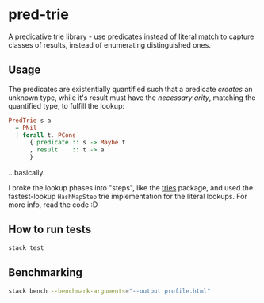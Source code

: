 pred-trie
=========

A predicative trie library - use predicates instead of literal match to capture
classes of results, instead of enumerating distinguished ones.

## Usage

The predicates are existentially quantified such that a predicate _creates_ an
unknown type, while it's result must have the _necessary arity_, matching the
quantified type, to fulfill the lookup:

```haskell
PredTrie s a
  = PNil
  | forall t. PCons
      { predicate :: s -> Maybe t
      , result    :: t -> a
      }
```

...basically.

I broke the lookup phases into "steps", like the [tries](https://github.com/athanclark/tries)
package, and used the fastest-lookup `HashMapStep` trie implementation for the
literal lookups. For more info, read the code :D

## How to run tests

```bash
stack test
```

## Benchmarking

```bash
stack bench --benchmark-arguments="--output profile.html"
```
